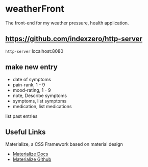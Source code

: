 # weatherFront

The front-end for my weather pressure, health application.

## <https://github.com/indexzero/http-server>

`http-server` localhost:8080

## make new entry

-   date of symptoms
-   pain-rank, 1 - 9
-   mood-rating, 1 - 9
-   note, Describe symptoms
-   symptoms, list symptoms
-   medication, list medications

list past entries

## Useful Links

Materialize, a CSS Framework based on material design

-   [Materialize Docs](http://materializecss.com/)
-   [Materialize Github](https://github.com/Dogfalo/materialize)
